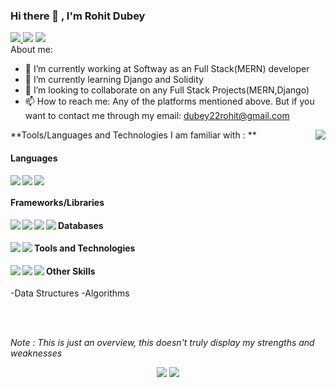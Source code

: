 ### Hi there 👋 , I'm Rohit Dubey

<a href="https://www.instagram.com/rohitdubey22/"> <img src="https://img.icons8.com/fluent/48/000000/instagram-new.png"/> </a>
<a href="https://www.linkedin.com/in/rohitdubey22/"><img src="https://img.icons8.com/fluent/48/000000/linkedin.png"/></a>
<a href="https://twitter.com/winniethe_poo"><img src="https://img.icons8.com/fluent/48/000000/twitter.png"/></a>
<br />
About me:

- 🔭 I’m currently working at Softway as an Full Stack(MERN) developer
- 🌱 I’m currently learning Django and Solidity
- 👯 I’m looking to collaborate on any Full Stack Projects(MERN,Django)
- 📫 How to reach me: Any of the platforms mentioned above. But if you want to contact me through my email: <a href="mailto:dubey22rohit@gmail.com">dubey22rohit@gmail.com</a>

<img align="right" src="https://github.com/rajput2107/rajput2107/blob/master/Assets/Developer.gif"/>

**Tools/Languages and Technologies I am familiar with : **

<h4>Languages</h4>
<img align="left" src="https://img.icons8.com/color/48/000000/javascript.png"/>
<img align="left" src="https://img.icons8.com/nolan/40/java-coffee-cup-logo.png"/>
<img src="https://img.icons8.com/dusk/40/000000/python.png"/>
<br />
<h4>Frameworks/Libraries</h4>
<img align="left" src="https://img.icons8.com/officel/40/000000/react.png"/>
<img align="left" src="https://img.icons8.com/color/48/000000/nodejs.png"/>
<img align="left" src="https://img.icons8.com/material-rounded/40/000000/django.png"/>
<img align="left" src="https://img.icons8.com/cute-clipart/40/000000/flask.png"/>

<h4>Databases</h4>
<img align="left" src="https://img.icons8.com/color/100/000000/postgreesql.png"/>
<img align="left" src="https://img.icons8.com/color/48/000000/mongodb.png"/>

<h4>Tools and Technologies</h4>
<img align="left" src="https://img.icons8.com/color/40/000000/git.png"/>
<img align="left" src="https://img.icons8.com/dusk/40/000000/docker.png"/>
<img align="left" src="https://img.icons8.com/color/100/000000/graphql.png"/>
<h4>Other Skills</h4>
-Data Structures
-Algorithms


<br/><br/>

<p><i>Note : This is just an overview, this doesn't truly display my strengths and weaknesses</i></p>
<!-- Stats Dashboard -->
<p align = "center">
  <img src = "https://github-readme-stats.vercel.app/api?username=dubey22rohit&include_all_commits=true&show_icons=true&theme=dracula&line_height=40">
  <img src = "https://github-readme-stats.vercel.app/api/top-langs/?username=dubey22rohit&langs_count=11&hide=jupyter%20notebook,scss,html,css,shell&theme=dracula">
</p>

